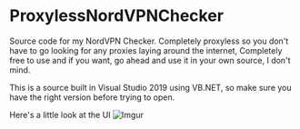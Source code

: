 # ProxylessNordVPNChecker
Source code for my NordVPN Checker. Completely proxyless so you don't have to go looking for any proxies laying around the internet, Completely free to use and if you want, go ahead and use it in your own source, I don't mind.

This is a source built in Visual Studio 2019 using VB.NET, so make sure you have the right version before trying to open.

Here's a little look at the UI
![Imgur](https://imgur.com/8McjPpe)
